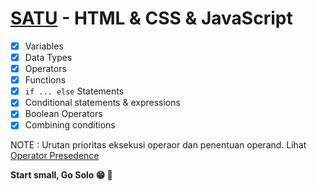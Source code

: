 # [SATU](https://www.satu.josuamanullang.com) - HTML & CSS & JavaScript

-   [x] Variables
-   [x] Data Types
-   [x] Operators
-   [x] Functions
-   [x] `if ... else` Statements
-   [x] Conditional statements & expressions
-   [x] Boolean Operators
-   [x] Combining conditions

NOTE : Urutan prioritas eksekusi operaor dan penentuan operand. Lihat
[Operator Presedence](https://developer.mozilla.org/en-US/docs/Web/JavaScript/Reference/Operators/Operator_Precedence)

**Start small, Go Solo :grin: :rocket:**
